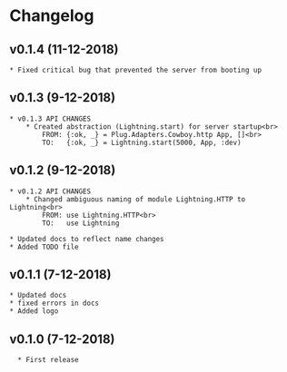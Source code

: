 # Changelog
<!-- EU date-times (dd-mm-yyyy) -->

## v0.1.4 (11-12-2018)

	* Fixed critical bug that prevented the server from booting up


## v0.1.3 (9-12-2018)

	* v0.1.3 API CHANGES
		* Created abstraction (Lightning.start) for server startup<br>
			FROM: {:ok, _} = Plug.Adapters.Cowboy.http App, []<br>
			TO:   {:ok, _} = Lightning.start(5000, App, :dev)

## v0.1.2 (9-12-2018)

	* v0.1.2 API CHANGES
		* Changed ambiguous naming of module Lightning.HTTP to Lightning<br>
			FROM: use Lightning.HTTP<br>
			TO:   use Lightning

	* Updated docs to reflect name changes
	* Added TODO file

## v0.1.1 (7-12-2018)

	* Updated docs
	* fixed errors in docs
	* Added logo

## v0.1.0 (7-12-2018)

	  * First release
